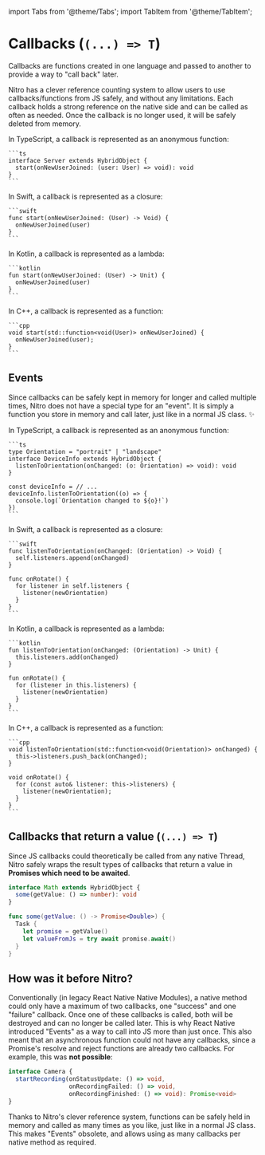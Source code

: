 ---
---

import Tabs from '@theme/Tabs';
import TabItem from '@theme/TabItem';

# Callbacks (`(...) => T`)

Callbacks are functions created in one language and passed to another to provide a way to "call back" later.

Nitro has a clever reference counting system to allow users to use callbacks/functions from JS safely, and without any limitations.
Each callback holds a strong reference on the native side and can be called as often as needed.
Once the callback is no longer used, it will be safely deleted from memory.

<Tabs>
  <TabItem value="ts" label="TypeScript" default>
    In TypeScript, a callback is represented as an anonymous function:

    ```ts
    interface Server extends HybridObject {
      start(onNewUserJoined: (user: User) => void): void
    }
    ```
  </TabItem>
  <TabItem value="swift" label="Swift">
    In Swift, a callback is represented as a closure:

    ```swift
    func start(onNewUserJoined: (User) -> Void) {
      onNewUserJoined(user)
    }
    ```
  </TabItem>
  <TabItem value="kotlin" label="Kotlin">
    In Kotlin, a callback is represented as a lambda:

    ```kotlin
    fun start(onNewUserJoined: (User) -> Unit) {
      onNewUserJoined(user)
    }
    ```
  </TabItem>
  <TabItem value="cpp" label="C++">
    In C++, a callback is represented as a function:

    ```cpp
    void start(std::function<void(User)> onNewUserJoined) {
      onNewUserJoined(user);
    }
    ```
  </TabItem>
</Tabs>

## Events

Since callbacks can be safely kept in memory for longer and called multiple times, Nitro does not have a special type for an "event".
It is simply a function you store in memory and call later, just like in a normal JS class. ✨

<Tabs>
  <TabItem value="ts" label="TypeScript" default>
    In TypeScript, a callback is represented as an anonymous function:

    ```ts
    type Orientation = "portrait" | "landscape"
    interface DeviceInfo extends HybridObject {
      listenToOrientation(onChanged: (o: Orientation) => void): void
    }

    const deviceInfo = // ...
    deviceInfo.listenToOrientation((o) => {
      console.log(`Orientation changed to ${o}!`)
    })
    ```
  </TabItem>
  <TabItem value="swift" label="Swift">
    In Swift, a callback is represented as a closure:

    ```swift
    func listenToOrientation(onChanged: (Orientation) -> Void) {
      self.listeners.append(onChanged)
    }

    func onRotate() {
      for listener in self.listeners {
        listener(newOrientation)
      }
    }
    ```
  </TabItem>
  <TabItem value="kotlin" label="Kotlin">
    In Kotlin, a callback is represented as a lambda:

    ```kotlin
    fun listenToOrientation(onChanged: (Orientation) -> Unit) {
      this.listeners.add(onChanged)
    }

    fun onRotate() {
      for (listener in this.listeners) {
        listener(newOrientation)
      }
    }
    ```
  </TabItem>
  <TabItem value="cpp" label="C++">
    In C++, a callback is represented as a function:

    ```cpp
    void listenToOrientation(std::function<void(Orientation)> onChanged) {
      this->listeners.push_back(onChanged);
    }

    void onRotate() {
      for (const auto& listener: this->listeners) {
        listener(newOrientation);
      }
    }
    ```
  </TabItem>
</Tabs>

## Callbacks that return a value (`(...) => T`)

Since JS callbacks could theoretically be called from any native Thread,
Nitro safely wraps the result types of callbacks that return a value in **Promises which need to be awaited**.

<div className="side-by-side-container">
<div className="side-by-side-block">

```ts title="Math.nitro.ts"
interface Math extends HybridObject {
  some(getValue: () => number): void
}
```

</div>
<div className="side-by-side-block">

```swift title="HybridMath.swift"
func some(getValue: () -> Promise<Double>) {
  Task {
    let promise = getValue()
    let valueFromJs = try await promise.await()
  }
}
```

</div>
</div>

## How was it before Nitro?

Conventionally (in legacy React Native Native Modules), a native method could only have a maximum of two callbacks, one "success" and one "failure" callback.
Once one of these callbacks is called, both will be destroyed and can no longer be called later.
This is why React Native introduced "Events" as a way to call into JS more than just once.
This also meant that an asynchronous function could not have any callbacks, since a Promise's resolve and reject functions are already two callbacks.
For example, this was **not possible**:

```ts
interface Camera {
  startRecording(onStatusUpdate: () => void,
                 onRecordingFailed: () => void,
                 onRecordingFinished: () => void): Promise<void>
}
```

Thanks to Nitro's clever reference system, functions can be safely held in memory and called as many times as you like, just like in a normal JS class.
This makes "Events" obsolete, and allows using as many callbacks per native method as required.
